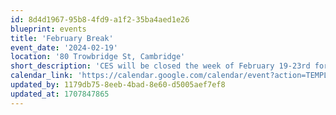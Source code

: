 ```yaml
---
id: 8d4d1967-95b8-4fd9-a1f2-35ba4aed1e26
blueprint: events
title: 'February Break'
event_date: '2024-02-19'
location: '80 Trowbridge St, Cambridge'
short_description: 'CES will be closed the week of February 19-23rd for February Break. We will return to school on Monday, February 26th.'
calendar_link: 'https://calendar.google.com/calendar/event?action=TEMPLATE&tmeid=MjdvdHNrY2xobGVlZWY1dmRpdXRkcjBnNmwgY19mNDRmNTg2NWYwNTVlNmM5MTVmNGQxY2RkZjliNzRjMzFjOGQ0YWUxZjNlZjkyZWY2ZDU4ZDllNTc2NTQ5OTc0QGc&tmsrc=c_f44f5865f055e6c915f4d1cddf9b74c31c8d4ae1f3ef92ef6d58d9e576549974%40group.calendar.google.com'
updated_by: 1179db75-8eeb-4bad-8e60-d5005aef7ef8
updated_at: 1707847865
---
```

